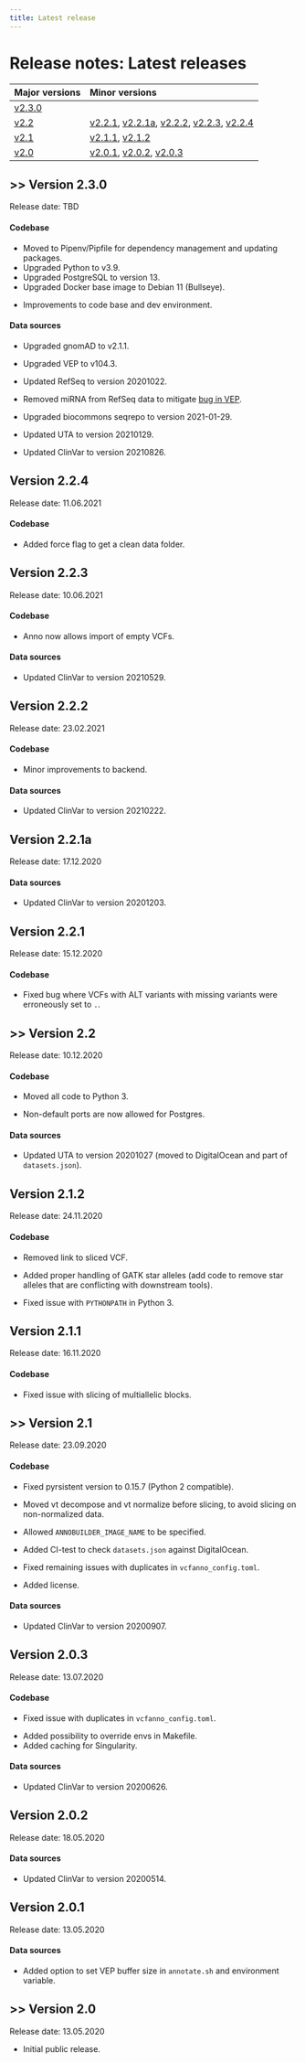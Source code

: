 ```yaml
---
title: Latest release
---
```


# Release notes: Latest releases

|Major versions|Minor versions|
|:--|:--|
[v2.3.0](#version-2-3-0)|
[v2.2](#version-2-2)|[v2.2.1](#version-2-2-1), [v2.2.1a](#version-2-2-1a), [v2.2.2](#version-2-2-2), [v2.2.3](#version-2-2-3), [v2.2.4](#version-2-2-4)
[v2.1](#version-2-1)|[v2.1.1](#version-2-1-1), [v2.1.2](#version-2-1-2)
[v2.0](#version-2-0)|[v2.0.1](#version-2-0-1), [v2.0.2](#version-2-0-2), [v2.0.3](#version-2-0-3)

<!-- See [older releases](/releasenotes/olderreleases.md) for earlier versions.-->

## >> Version 2.3.0

Release date: TBD

#### Codebase
<!-- MR !68, !71 -->
- Moved to Pipenv/Pipfile for dependency management and updating packages. 
- Upgraded Python to v3.9.
- Upgraded PostgreSQL to version 13.
- Upgraded Docker base image to Debian 11 (Bullseye).
<!-- MR !70 (!71), !76 -->
- Improvements to code base and dev environment.

#### Data sources
<!-- MR !62 -->
- Upgraded gnomAD to v2.1.1.
<!-- MR !64 -->
- Upgraded VEP to v104.3.
<!-- MR !63 -->
- Updated RefSeq to version 20201022.
<!-- MR !73 -->
- Removed miRNA from RefSeq data to mitigate [bug in VEP](https://github.com/Ensembl/ensembl-vep/issues/732#issuecomment-610938368).
<!-- MR !65 -->
- Upgraded biocommons seqrepo to version 2021-01-29.
<!-- MR !68 -->
- Updated UTA to version 20210129.
<!-- MR !72 -->
- Updated ClinVar to version 20210826.


## Version 2.2.4

Release date: 11.06.2021

#### Codebase
<!-- MR !67 -->
- Added force flag to get a clean data folder.

## Version 2.2.3

Release date: 10.06.2021

#### Codebase
<!-- MR !60 -->
- Anno now allows import of empty VCFs.

#### Data sources
<!-- MR !61 -->
- Updated ClinVar to version 20210529.

## Version 2.2.2

Release date: 23.02.2021

#### Codebase
<!-- MR !53, !56 -->
- Minor improvements to backend.

#### Data sources
<!-- MR !57 -->
- Updated ClinVar to version 20210222.

## Version 2.2.1a

Release date: 17.12.2020

#### Data sources
<!-- MR !50 -->
- Updated ClinVar to version 20201203.

## Version 2.2.1

Release date: 15.12.2020

#### Codebase
<!-- MR !52 -->
- Fixed bug where VCFs with ALT variants with missing variants were erroneously set to `.`.

## >> Version 2.2

Release date: 10.12.2020

#### Codebase
<!-- MR !43 -->
- Moved all code to Python 3.
<!-- MR !51 -->
- Non-default ports are now allowed for Postgres.

#### Data sources
<!-- MR !49 -->
- Updated UTA to version 20201027 (moved to DigitalOcean and part of `datasets.json`).

## Version 2.1.2

Release date: 24.11.2020

#### Codebase
<!-- MR !47 -->
- Removed link to sliced VCF.
<!-- MR !46 -->
- Added proper handling of GATK star alleles (add code to remove star alleles that are conflicting with downstream tools).
<!-- MR !48 -->
- Fixed issue with `PYTHONPATH` in Python 3.
<!-- MR !45 -->

## Version 2.1.1

Release date: 16.11.2020

#### Codebase
<!-- MR !45 -->
- Fixed issue with slicing of multiallelic blocks.

## >> Version 2.1

Release date: 23.09.2020

#### Codebase
<!-- MR !42 -->
- Fixed pyrsistent version to 0.15.7 (Python 2 compatible).
<!-- MR !38 -->
- Moved vt decompose and vt normalize before slicing, to avoid slicing on non-normalized data.
<!-- MR !41 -->
- Allowed `ANNOBUILDER_IMAGE_NAME` to be specified.
<!-- MR !37 -->
- Added CI-test to check `datasets.json` against DigitalOcean.
<!-- MR !36 -->
- Fixed remaining issues with duplicates in `vcfanno_config.toml`.
<!-- MR !34 -->
- Added license.

#### Data sources
<!-- MR !35, !40 -->
- Updated ClinVar to version 20200907.
<!-- No release notes: MR !39: Add data MR template -->

## Version 2.0.3

Release date: 13.07.2020

#### Codebase
<!-- MR !30 -->
- Fixed issue with duplicates in `vcfanno_config.toml`.
<!-- MR !31 -->
- Added possibility to override envs in Makefile.
- Added caching for Singularity.

#### Data sources
<!-- MR !32 -->
- Updated ClinVar to version 20200626.

## Version 2.0.2

Release date: 18.05.2020

#### Data sources
<!-- MR !28 -->
- Updated ClinVar to version 20200514.

## Version 2.0.1

Release date: 13.05.2020

#### Data sources
<!-- MR !25 -->
- Added option to set VEP buffer size in `annotate.sh` and environment variable.

## >> Version 2.0

Release date: 13.05.2020

- Initial public release.


